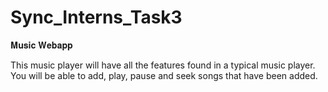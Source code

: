# Sync_Interns_Task3
𝐌𝐮𝐬𝐢𝐜 𝐖𝐞𝐛𝐚𝐩𝐩

This music player will have all the features found in a typical music player. You will be able to add, play, pause and seek songs that have been added.
